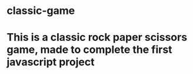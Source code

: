 # classic-game
# This is a classic rock paper scissors game, made to complete the first javascript project